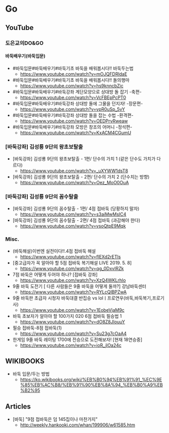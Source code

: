 # Go
## YouTube
### 도은교의DO&GO
#### 바둑배우기(바둑입문)
* #바둑입문#바둑배우기#바둑기초 바둑을 배워봅시다!! 바둑두는법
  * https://www.youtube.com/watch?v=mOJQFDRldaE
* #바둑입문#바둑배우기#바둑기초 바둑을 배워봅시다!! 돌의행마
  * https://www.youtube.com/watch?v=hs9knncbZic
* #바둑입문#바둑배우기#바둑강좌 계단모양으로 상대방 돌 잡기 -축편-
  * https://www.youtube.com/watch?v=VcFBEpPcPT0
* #바둑입문#바둑배우기#바둑강좌 상대방 돌에 그물을 던지자! -장문편-
  * https://www.youtube.com/watch?v=vpR0uSp_5vY
* #바둑입문#바둑배우기#바둑강좌 상대방 돌을 잡는 수법 -환격편-
  * https://www.youtube.com/watch?v=OEDPrvRweaw
* #바둑입문#바둑배우기#바둑강좌 모방은 창조의 어머니 -정석편-
  * https://www.youtube.com/watch?v=KxACM4CGumU

### [바둑강좌] 김성룡 9단의 왕초보탈출
* [바둑강좌] 김성룡 9단의 왕초보탈출 - 1편/ 단수의 가치 1 (같은 단수도 가치가 다르다)
  * https://www.youtube.com/watch?v=_uXYWW1dsT8
* [바둑강좌] 김성룡 9단의 왕초보탈출 - 2편/ 단수의 가치 2 (단수치는 방향)
  * https://www.youtube.com/watch?v=Oez_MoO0OuA
### [바둑강좌] 김성룡 9단의 꼼수탈출
* [바둑강좌] 김성룡 9단의 꼼수탈출 - 1편/ 4점 접바둑 (당황하지 말자)
  * https://www.youtube.com/watch?v=s3aiMwMsIC4
* [바둑강좌] 김성룡 9단의 꼼수탈출 - 2편/ 4점 접바둑 (과감해야 한다)
  * https://www.youtube.com/watch?v=vsoQtpE9Mqk

### Misc.
* (바둑해설)이번엔 실전이다!!.4점 접바둑 해설
  * https://www.youtube.com/watch?v=flEXd2rETls
* [중고급자가 꼭 알아야 할 5점 접바둑 복기해설 LIVE 2019. 5. 8]
  * https://www.youtube.com/watch?v=qg_0DxvIRZk
* 7점 바둑은 어떻게 두어야 하나? [접바둑 강좌]
  * https://www.youtube.com/watch?v=XzQ4WKLrhlo
* 9줄 바둑 도전기 [ 다른 사람들은 9줄 바둑을 어떻게 둘까?] 강남바둑센터
  * https://www.youtube.com/watch?v=RYLcQIBPZwA
* 9줄 바둑판 초급자 시청자 바둑대결 반집승 vs lolㅣ프로연우(바둑,바둑복기,프로기사)
  * https://www.youtube.com/watch?v=1EobeVjaM9c
* 바둑 초보자가 알아야 할 100가지 020 6점 접바둑 필승법 1
  * https://www.youtube.com/watch?v=dO8Z8JlouuY
* 필승 접바둑-8점 접바둑(1)
  * https://www.youtube.com/watch?v=Su23g7cOaA4
* 한게임 9줄 바둑 레이팅 1700에 전승으로 도전해보자! [현재 18연승중]
  * https://www.youtube.com/watch?v=ioR_jlOa24c

## WIKIBOOKS
* 바둑 입문/두는 방법
  * https://ko.wikibooks.org/wiki/%EB%B0%94%EB%91%91_%EC%9E%85%EB%AC%B8/%EB%91%90%EB%8A%94_%EB%B0%A9%EB%B2%95

## Articles
* [바둑] "9점 접바둑은 덤 145집이나 마찬가지"
  * http://weekly.hankooki.com/whan/199906/w61585.htm
